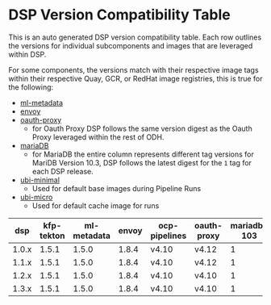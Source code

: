 <!--THIS DOC IS AUTO GENERATED-->
# DSP Version Compatibility Table

This is an auto generated DSP version compatibility table.
Each row outlines the versions for individual subcomponents and images that are leveraged within DSP.

For some components, the versions match with their respective image tags within their respective Quay, GCR, or RedHat image
registries, this is true for the following:

* [ml-metadata]
* [envoy]
* [oauth-proxy]
  * for Oauth Proxy DSP follows the same version digest as the Oauth Proxy leveraged within the rest of ODH.
* [mariaDB]
  * for MariaDB the entire column represents different tag versions for MariDB Version 10.3, DSP follows the latest digest for the `1` tag
    for each DSP release.
* [ubi-minimal]
  * Used for default base images during Pipeline Runs
* [ubi-micro]
  * Used for default cache image for runs


| dsp | kfp-tekton | ml-metadata | envoy | ocp-pipelines | oauth-proxy | mariadb-103 | ubi-minimal | ubi-micro | openshift |
|-----|-----|-----|-----|-----|-----|-----|-----|-----|-----|
| 1.0.x | 1.5.1 | 1.5.0 | 1.8.4 | v4.10 | v4.12 | 1 | 8.8 | 8.8 | 4.10,4.11,4.12 |
| 1.1.x | 1.5.1 | 1.5.0 | 1.8.4 | v4.10 | v4.12 | 1 | 8.8 | 8.8 | 4.10,4.11,4.12 |
| 1.2.x | 1.5.1 | 1.5.0 | 1.8.4 | v4.10 | v4.10 | 1 | 8.8 | 8.8 | 4.10,4.11,4.12 |
| 1.3.x | 1.5.1 | 1.5.0 | 1.8.4 | v4.10 | v4.10 | 1 | 8.8 | 8.8 | 4.10,4.11,4.12 |



[ml-metadata]: https://github.com/opendatahub-io/data-science-pipelines/blob/master/third-party/ml-metadata/Dockerfile#L15
[envoy]: https://github.com/opendatahub-io/data-science-pipelines/blob/master/third-party/metadata_envoy/Dockerfile#L15
[oauth-proxy]: https://catalog.redhat.com/software/containers/openshift4/ose-oauth-proxy/5cdb2133bed8bd5717d5ae64?tag=v4.13.0-202307271338.p0.g44af5a3.assembly.stream&push_date=1691493453000
[mariaDB]: https://catalog.redhat.com/software/containers/rhel8/mariadb-103/5ba0acf2d70cc57b0d1d9e78
[ubi-minimal]: https://catalog.redhat.com/software/containers/ubi8/ubi-minimal/5c359a62bed8bd75a2c3fba8?architecture=amd64&tag=8.8
[ubi-micro]: https://catalog.redhat.com/software/containers/ubi8-micro/601a84aadd19c7786c47c8ea?architecture=amd64&tag=8.8
